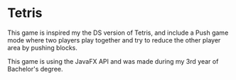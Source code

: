 # Tetris

This game is inspired my the DS version of Tetris, and include a Push game mode where two players play together and try to reduce the other player area by pushing blocks.

This game is using the JavaFX API and was made during my 3rd year of Bachelor's degree.